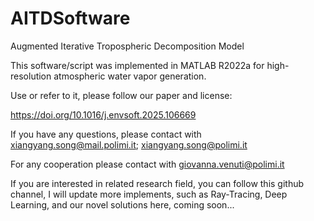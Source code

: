 # AITDSoftware
Augmented Iterative Tropospheric Decomposition Model

This software/script was implemented in MATLAB R2022a for high-resolution atmospheric water vapor generation. 

Use or refer to it, please follow our paper and license:

https://doi.org/10.1016/j.envsoft.2025.106669

If you have any questions, please contact with xiangyang.song@mail.polimi.it; xiangyang.song@polimi.it

For any cooperation please contact with giovanna.venuti@polimi.it

If you are interested in related research field, you can follow this github channel, I will update more implements, such as Ray-Tracing, Deep Learning, and our novel solutions here, coming soon...

